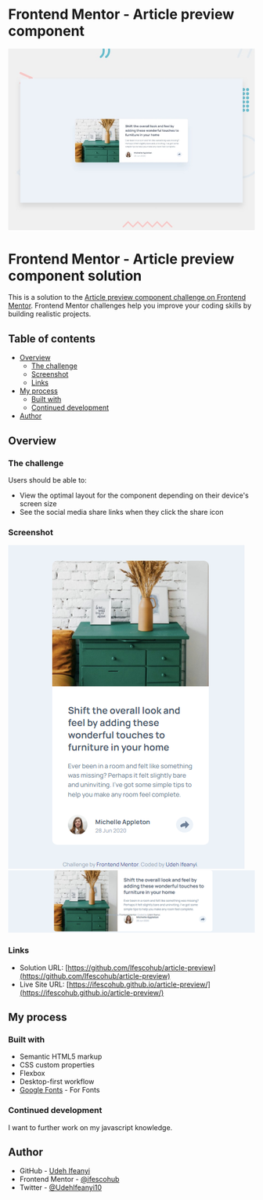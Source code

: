 # Frontend Mentor - Article preview component

![Design preview for the Article preview component coding challenge](./design/desktop-preview.jpg)

# Frontend Mentor - Article preview component solution

This is a solution to the [Article preview component challenge on Frontend Mentor](https://www.frontendmentor.io/challenges/article-preview-component-dYBN_pYFT). Frontend Mentor challenges help you improve your coding skills by building realistic projects. 

## Table of contents

- [Overview](#overview)
  - [The challenge](#the-challenge)
  - [Screenshot](#screenshot)
  - [Links](#links)
- [My process](#my-process)
  - [Built with](#built-with)
  - [Continued development](#continued-development)
- [Author](#author)

## Overview

### The challenge

Users should be able to:

- View the optimal layout for the component depending on their device's screen size
- See the social media share links when they click the share icon


### Screenshot

![](./images/screenshot1.png)
![](./images/screenshot2.png)


### Links

- Solution URL: [https://github.com/Ifescohub/article-preview](https://github.com/Ifescohub/article-preview)
- Live Site URL: [https://ifescohub.github.io/article-preview/](https://ifescohub.github.io/article-preview/)

## My process

### Built with

- Semantic HTML5 markup
- CSS custom properties
- Flexbox
- Desktop-first workflow
- [Google Fonts](https://fonts.googleapis.com/css2?family=Manrope:wght@500;700&display=swap) - For Fonts


### Continued development

I want to further work on my javascript knowledge.

## Author

- GitHub - [Udeh Ifeanyi](https://github.com/Ifescohub)
- Frontend Mentor - [@ifescohub](https://www.frontendmentor.io/profile/Ifescohub)
- Twitter - [@UdehIfeanyi10](https://twitter.com/UdehIfeanyi10)
